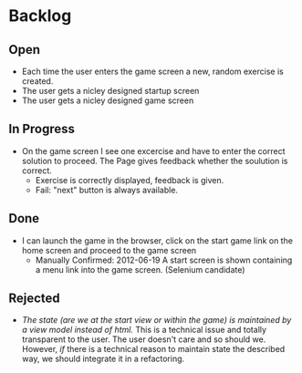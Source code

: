 # Backlog

## Open
* Each time the user enters the game screen a new, random exercise is created.
* The user gets a nicley designed startup screen
* The user gets a nicley designed game screen

## In Progress
* On the game screen I see one excercise and have to enter the correct solution to proceed. The Page gives feedback whether the soulution is correct.
    * Exercise is correctly displayed, feedback is given. 
    * Fail: "next" button is always available.

## Done
* I can launch the game in the browser, click on the start game link on the home screen and proceed to the game screen
    * Manually Confirmed: 2012-06-19 A start screen is shown containing a menu link into the game screen. (Selenium candidate)

## Rejected

* *The state (are we at the start view or within the game) is maintained by a view model instead of html.* This is a technical issue and totally transparent to the user. The user doesn't care and so should we. However, *if* there is a technical reason to maintain state the described way, we should integrate it in a refactoring.


